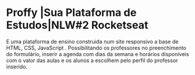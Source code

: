 # Proffy |Sua Plataforma de Estudos|NLW#2 Rocketseat
E uma plataforma de ensino construida num site responsivo a base de HTML, CSS, JavaScript .  Possibilitando os professores no preenchimento do formulário, inserir a agenda com dias da semana e horários disponíveis com o valor das aulas e os alunos a escolhem pelo perfil do professor inserido.
